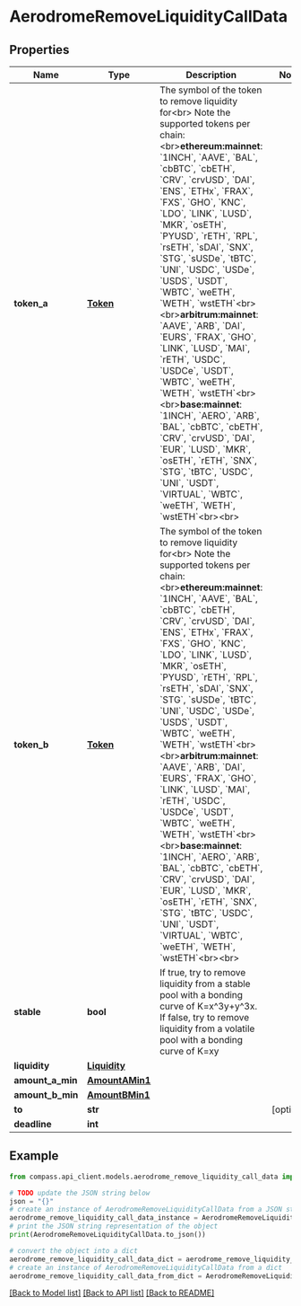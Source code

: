 # AerodromeRemoveLiquidityCallData


## Properties

Name | Type | Description | Notes
------------ | ------------- | ------------- | -------------
**token_a** | [**Token**](Token.md) | The symbol of the token to remove liquidity for&lt;br&gt; Note the supported tokens per chain:&lt;br&gt;**ethereum:mainnet**:     &#x60;1INCH&#x60;, &#x60;AAVE&#x60;, &#x60;BAL&#x60;, &#x60;cbBTC&#x60;, &#x60;cbETH&#x60;, &#x60;CRV&#x60;, &#x60;crvUSD&#x60;, &#x60;DAI&#x60;, &#x60;ENS&#x60;, &#x60;ETHx&#x60;, &#x60;FRAX&#x60;, &#x60;FXS&#x60;, &#x60;GHO&#x60;, &#x60;KNC&#x60;, &#x60;LDO&#x60;, &#x60;LINK&#x60;, &#x60;LUSD&#x60;, &#x60;MKR&#x60;, &#x60;osETH&#x60;, &#x60;PYUSD&#x60;, &#x60;rETH&#x60;, &#x60;RPL&#x60;, &#x60;rsETH&#x60;, &#x60;sDAI&#x60;, &#x60;SNX&#x60;, &#x60;STG&#x60;, &#x60;sUSDe&#x60;, &#x60;tBTC&#x60;, &#x60;UNI&#x60;, &#x60;USDC&#x60;, &#x60;USDe&#x60;, &#x60;USDS&#x60;, &#x60;USDT&#x60;, &#x60;WBTC&#x60;, &#x60;weETH&#x60;, &#x60;WETH&#x60;, &#x60;wstETH&#x60;&lt;br&gt;&lt;br&gt;**arbitrum:mainnet**:     &#x60;AAVE&#x60;, &#x60;ARB&#x60;, &#x60;DAI&#x60;, &#x60;EURS&#x60;, &#x60;FRAX&#x60;, &#x60;GHO&#x60;, &#x60;LINK&#x60;, &#x60;LUSD&#x60;, &#x60;MAI&#x60;, &#x60;rETH&#x60;, &#x60;USDC&#x60;, &#x60;USDCe&#x60;, &#x60;USDT&#x60;, &#x60;WBTC&#x60;, &#x60;weETH&#x60;, &#x60;WETH&#x60;, &#x60;wstETH&#x60;&lt;br&gt;&lt;br&gt;**base:mainnet**:     &#x60;1INCH&#x60;, &#x60;AERO&#x60;, &#x60;ARB&#x60;, &#x60;BAL&#x60;, &#x60;cbBTC&#x60;, &#x60;cbETH&#x60;, &#x60;CRV&#x60;, &#x60;crvUSD&#x60;, &#x60;DAI&#x60;, &#x60;EUR&#x60;, &#x60;LUSD&#x60;, &#x60;MKR&#x60;, &#x60;osETH&#x60;, &#x60;rETH&#x60;, &#x60;SNX&#x60;, &#x60;STG&#x60;, &#x60;tBTC&#x60;, &#x60;USDC&#x60;, &#x60;UNI&#x60;, &#x60;USDT&#x60;, &#x60;VIRTUAL&#x60;, &#x60;WBTC&#x60;, &#x60;weETH&#x60;, &#x60;WETH&#x60;, &#x60;wstETH&#x60;&lt;br&gt;&lt;br&gt; | 
**token_b** | [**Token**](Token.md) | The symbol of the token to remove liquidity for&lt;br&gt; Note the supported tokens per chain:&lt;br&gt;**ethereum:mainnet**:     &#x60;1INCH&#x60;, &#x60;AAVE&#x60;, &#x60;BAL&#x60;, &#x60;cbBTC&#x60;, &#x60;cbETH&#x60;, &#x60;CRV&#x60;, &#x60;crvUSD&#x60;, &#x60;DAI&#x60;, &#x60;ENS&#x60;, &#x60;ETHx&#x60;, &#x60;FRAX&#x60;, &#x60;FXS&#x60;, &#x60;GHO&#x60;, &#x60;KNC&#x60;, &#x60;LDO&#x60;, &#x60;LINK&#x60;, &#x60;LUSD&#x60;, &#x60;MKR&#x60;, &#x60;osETH&#x60;, &#x60;PYUSD&#x60;, &#x60;rETH&#x60;, &#x60;RPL&#x60;, &#x60;rsETH&#x60;, &#x60;sDAI&#x60;, &#x60;SNX&#x60;, &#x60;STG&#x60;, &#x60;sUSDe&#x60;, &#x60;tBTC&#x60;, &#x60;UNI&#x60;, &#x60;USDC&#x60;, &#x60;USDe&#x60;, &#x60;USDS&#x60;, &#x60;USDT&#x60;, &#x60;WBTC&#x60;, &#x60;weETH&#x60;, &#x60;WETH&#x60;, &#x60;wstETH&#x60;&lt;br&gt;&lt;br&gt;**arbitrum:mainnet**:     &#x60;AAVE&#x60;, &#x60;ARB&#x60;, &#x60;DAI&#x60;, &#x60;EURS&#x60;, &#x60;FRAX&#x60;, &#x60;GHO&#x60;, &#x60;LINK&#x60;, &#x60;LUSD&#x60;, &#x60;MAI&#x60;, &#x60;rETH&#x60;, &#x60;USDC&#x60;, &#x60;USDCe&#x60;, &#x60;USDT&#x60;, &#x60;WBTC&#x60;, &#x60;weETH&#x60;, &#x60;WETH&#x60;, &#x60;wstETH&#x60;&lt;br&gt;&lt;br&gt;**base:mainnet**:     &#x60;1INCH&#x60;, &#x60;AERO&#x60;, &#x60;ARB&#x60;, &#x60;BAL&#x60;, &#x60;cbBTC&#x60;, &#x60;cbETH&#x60;, &#x60;CRV&#x60;, &#x60;crvUSD&#x60;, &#x60;DAI&#x60;, &#x60;EUR&#x60;, &#x60;LUSD&#x60;, &#x60;MKR&#x60;, &#x60;osETH&#x60;, &#x60;rETH&#x60;, &#x60;SNX&#x60;, &#x60;STG&#x60;, &#x60;tBTC&#x60;, &#x60;USDC&#x60;, &#x60;UNI&#x60;, &#x60;USDT&#x60;, &#x60;VIRTUAL&#x60;, &#x60;WBTC&#x60;, &#x60;weETH&#x60;, &#x60;WETH&#x60;, &#x60;wstETH&#x60;&lt;br&gt;&lt;br&gt; | 
**stable** | **bool** | If true, try to remove liquidity from a stable pool with a bonding curve of K&#x3D;x^3y+y^3x. If false, try to remove liquidity from a volatile pool with a bonding curve of K&#x3D;xy | 
**liquidity** | [**Liquidity**](Liquidity.md) |  | 
**amount_a_min** | [**AmountAMin1**](AmountAMin1.md) |  | 
**amount_b_min** | [**AmountBMin1**](AmountBMin1.md) |  | 
**to** | **str** |  | [optional] 
**deadline** | **int** |  | 

## Example

```python
from compass.api_client.models.aerodrome_remove_liquidity_call_data import AerodromeRemoveLiquidityCallData

# TODO update the JSON string below
json = "{}"
# create an instance of AerodromeRemoveLiquidityCallData from a JSON string
aerodrome_remove_liquidity_call_data_instance = AerodromeRemoveLiquidityCallData.from_json(json)
# print the JSON string representation of the object
print(AerodromeRemoveLiquidityCallData.to_json())

# convert the object into a dict
aerodrome_remove_liquidity_call_data_dict = aerodrome_remove_liquidity_call_data_instance.to_dict()
# create an instance of AerodromeRemoveLiquidityCallData from a dict
aerodrome_remove_liquidity_call_data_from_dict = AerodromeRemoveLiquidityCallData.from_dict(aerodrome_remove_liquidity_call_data_dict)
```
[[Back to Model list]](../README.md#documentation-for-models) [[Back to API list]](../README.md#documentation-for-api-endpoints) [[Back to README]](../README.md)


